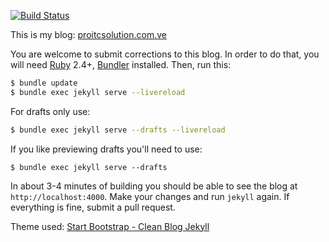 [![Build Status](https://travis-ci.org/JuanMorenoDeveloper/earth001.github.io.svg?branch=master)](https://travis-ci.org/earth001/earth001.github.io)

This is my blog: [proitcsolution.com.ve](https://proitcsolution.com.ve)

You are welcome to submit corrections to this blog. In order to do that,
you will need [Ruby](https://www.ruby-lang.org/en/) 2.4+,
[Bundler](https://bundler.io/) installed. Then, run this:

```bash
$ bundle update
$ bundle exec jekyll serve --livereload
```

For drafts only use:

```bash 
$ bundle exec jekyll serve --drafts --livereload
```
If you like previewing drafts you'll need to use:

`$ bundle exec jekyll serve --drafts`

In about 3-4 minutes of building you should be able to see the blog
at `http://localhost:4000`. Make your changes and run `jekyll` again. If
everything is fine, submit a pull request.

Theme used: [Start Bootstrap - Clean Blog Jekyll](https://startbootstrap.com/themes/clean-blog-jekyll/)
